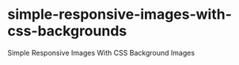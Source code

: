 simple-responsive-images-with-css-backgrounds
=============================================

Simple Responsive Images With CSS Background Images
